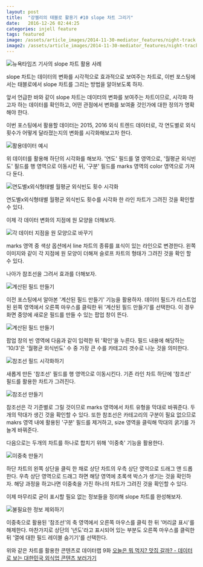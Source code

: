 ```yaml
---
layout: post
title:  "강젤리의 태블로 활용기 #10 slope 차트 그리기"
date:   2016-12-26 02:44:25
categories: injell feature
tags: featured
image: /assets/article_images/2014-11-30-mediator_features/night-track.JPG
image2: /assets/article_images/2014-11-30-mediator_features/night-track-mobile.JPG
---
```


![뉴욕타임즈 기사의 slope 차트 활용 사례](https://cloud.githubusercontent.com/assets/10662638/21488482/a3bef2fa-cc23-11e6-9d33-495ef7a6be99.png)

slope 차트는 데이터의 변화를 시각적으로 효과적으로 보여주는 차트로, 이번 포스팅에서는 태블로에서 slope 차트를 그리는 방법을 알아보도록 하자.

앞서 언급한 바와 같이 slope 차트는 데이터의 변화를 보여주는 차트이므로, 시각화 하고자 하는 데이터를 확인하고, 어떤 관점에서 변화를 보여줄 것인가에 대한 정의가 명확해야 한다. 

이번 포스팅에서 활용할 데이터는 2015, 2016 외식 트렌드 데이터로, 각 연도별로 외식 횟수가 어떻게 달라졌는지의 변화를 시각화해보고자 한다.

![활용데이터 예시](https://cloud.githubusercontent.com/assets/10662638/21488797/0135cf64-cc27-11e6-98f5-65aacd26d4d2.png)

위 데이터를 활용해 하단의 시각화를 해보자. '연도' 필드를 열 영역으로, '월평균 외식빈도' 필드를 행 영역으로 이동시킨 뒤, '구분' 필드를 marks 영역의 color 영역으로 가져다 둔다.

![연도별x외식형태별 월평균 외식빈도 횟수 시각화](https://cloud.githubusercontent.com/assets/10662638/21488849/8c34c7c8-cc27-11e6-949c-a7bd53b875a9.png)

연도별x외식형태별 월평균 외식빈도 횟수를 시각화 한 라인 차트가 그려진 것을 확인할 수 있다.

이제 각 데이터 변화의 지점에 원 모양을 더해보자. 

![각 데이터 지점을 원 모양으로 바꾸기](https://cloud.githubusercontent.com/assets/10662638/21488887/2376f728-cc28-11e6-8f1d-f485972ba5f1.png)

marks 영역 중 색상 옵션에서 line 차트의 종류를 표식이 있는 라인으로 변경한다. 왼쪽 이미지와 같이 각 지점에 원 모양이 더해져 슬로프 차트의 형태가 그려진 것을 확인 할 수 있다.

나아가 참조선을 그려서 효과를 더해보자. 

![계산된 필드 만들기](https://cloud.githubusercontent.com/assets/10662638/21489002/6876bf1a-cc29-11e6-95ad-34da6ea658cf.png)

이전 포스팅에서 알아본 '계산된 필드 만들기' 기능을 활용하자. 데이터 필드가 리스트업 된 왼쪽 영역에서 오른쪽 마우스를 클릭한 뒤 '계산된 필드 만들기'를 선택한다. 이 경우 화면 중앙에 새로운 필드를 만들 수 있는 팝업 창이 뜬다.

![계산된 필드 만들기](https://cloud.githubusercontent.com/assets/10662638/21489016/a69ac318-cc29-11e6-8bf0-785fc93f5bf9.png)

팝업 창의 빈 영역에 다음과 같이 입력한 뒤 '확인'을 누른다. 필드 내용에 해당하는 '10/3'은 '월평균 외식빈도' 수 중 가장 큰 수를 카테고리 갯수로 나눈 것을 의미한다.

![참조선 필드 시각화하기](https://cloud.githubusercontent.com/assets/10662638/21489054/ebbec1ce-cc29-11e6-80ad-0ff3c7ca2620.png)

새롭게 만든 '참조선' 필드를 행 영역으로 이동시킨다. 기존 라인 차트 하단에 '참조선' 필드를 활용한 차트가 그려진다.

![참조선 만들기](https://cloud.githubusercontent.com/assets/10662638/21489148/980834e2-cc2a-11e6-81d9-529e06a4ac32.png)

참조선은 각 기준별로 그릴 것이므로 marks 영역에서 차트 유형을 막대로 바꿔준다. 두 개의 막대가 생긴 것을 확인할 수 있다. 또한 참조선은 카테고리의 구분이 필요 없으므로 makrs 영역 내에 활용된 '구분' 필드를 제거하고, size 영역을 클릭해 막대의 굵기를 가늘게 바꿔준다.

다음으로는 두개의 차트를 하나로 합치기 위해 '이중축' 기능을 활용한다. 

![이중축 만들기](https://cloud.githubusercontent.com/assets/10662638/21489234/5bd2976e-cc2b-11e6-8451-79b693635183.png)

하단 차트의 왼쪽 상단을 클릭 한 채로 상단 차트의 우측 상단 영역으로 드래그 앤 드롭한다. 우측 상단 영역으로 드래그 하면 해당 영역에 초록색 박스가 생기는 것을 확인하자. 해당 과정을 하고나면 이중축을 가진 하나의 차트가 그려진 것을 확인할 수 있다.

이제 마무리로 굳이 표시할 필요 없는 정보들을 정리해 slope 차트를 완성해보자. 

![불필요한 정보 제외하기](https://cloud.githubusercontent.com/assets/10662638/21489271/cbf2cfc8-cc2b-11e6-84e4-a4e7f48a377b.png)

이중축으로 활용된 '참조선'의 축 영역에서 오른쪽 마우스를 클릭 한 뒤 '머리글 표시'를 해제한다. 마찬가지로 상단의 '년도'라고 표시되어 있는 부분도 오른쪽 마우스를 클릭한 뒤 '열에 대한 필드 레이블 숨기기'를 선택한다.

위와 같은 차트를 활용한 콘텐츠로 데이터랩 9화 [오늘은 뭐 먹지? 맛집 갈까? - 데이터로 보는 대한민국 외식업 콘텐츠 보러가기](https://public.tableau.com/views/__300/sheet11?:embed=y&:display_count=yes&:showTabs=y&:showVizHome=no#5)
